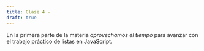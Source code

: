 ```yaml
---
title: Clase 4 - 
draft: true
---
```


En la primera parte de la materia *aprovechamos el tiempo* para avanzar con el trabajo práctico de listas en JavaScript.


